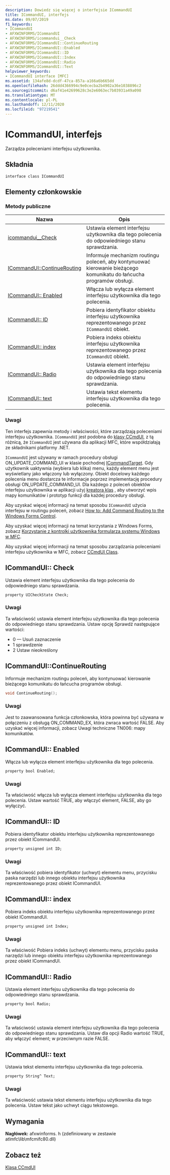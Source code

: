 ```yaml
---
description: Dowiedz się więcej o interfejsie ICommandUI
title: ICommandUI, interfejs
ms.date: 09/07/2019
f1_keywords:
- ICommandUI
- AFXWINFORMS/ICommandUI
- AFXWINFORMS/icommandui__Check
- AFXWINFORMS/ICommandUI::ContinueRouting
- AFXWINFORMS/ICommandUI::Enabled
- AFXWINFORMS/ICommandUI::ID
- AFXWINFORMS/ICommandUI::Index
- AFXWINFORMS/ICommandUI::Radio
- AFXWINFORMS/ICommandUI::Text
helpviewer_keywords:
- ICommandUI interface [MFC]
ms.assetid: 134afe8d-dcdf-47ca-857a-a166a6b665dd
ms.openlocfilehash: 26ddd4366994c9e0cecba2b4902a36e1038896c2
ms.sourcegitcommit: d6af41e42699628c3e2e6063ec7b03931a49a098
ms.translationtype: MT
ms.contentlocale: pl-PL
ms.lasthandoff: 12/11/2020
ms.locfileid: "97219541"
---
```

# <a name="icommandui-interface"></a>ICommandUI, interfejs

Zarządza poleceniami interfejsu użytkownika.

## <a name="syntax"></a>Składnia

```
interface class ICommandUI
```

## <a name="members"></a>Elementy członkowskie

### <a name="public-methods"></a>Metody publiczne

|Nazwa|Opis|
|----------|-----------------|
|[icommandui__Check](#check)|Ustawia element interfejsu użytkownika dla tego polecenia do odpowiedniego stanu sprawdzania.|
|[ICommandUI::ContinueRouting](#continuerouting)|Informuje mechanizm routingu poleceń, aby kontynuować kierowanie bieżącego komunikatu do łańcucha programów obsługi.|
|[ICommandUI:: Enabled](#enabled)|Włącza lub wyłącza element interfejsu użytkownika dla tego polecenia.|
|[ICommandUI:: ID](#id)|Pobiera identyfikator obiektu interfejsu użytkownika reprezentowanego przez `ICommandUI` obiekt.|
|[ICommandUI:: index](#index)|Pobiera indeks obiektu interfejsu użytkownika reprezentowanego przez `ICommandUI` obiekt.|
|[ICommandUI:: Radio](#radio)|Ustawia element interfejsu użytkownika dla tego polecenia do odpowiedniego stanu sprawdzania.|
|[ICommandUI:: text](#text)|Ustawia tekst elementu interfejsu użytkownika dla tego polecenia.|

### <a name="remarks"></a>Uwagi

Ten interfejs zapewnia metody i właściwości, które zarządzają poleceniami interfejsu użytkownika. `ICommandUI` jest podobna do [klasy CCmdUI](../../mfc/reference/ccmdui-class.md), z tą różnicą, że `ICommandUI` jest używana dla aplikacji MFC, które współdziałają ze składnikami platformy .NET.

`ICommandUI` jest używany w ramach procedury obsługi ON_UPDATE_COMMAND_UI w klasie pochodnej [ICommandTarget](../../mfc/reference/icommandtarget-interface.md). Gdy użytkownik uaktywnia (wybiera lub klika) menu, każdy element menu jest wyświetlany jako włączony lub wyłączony. Obiekt docelowy każdego polecenia menu dostarcza te informacje poprzez implementację procedury obsługi ON_UPDATE_COMMAND_UI. Dla każdego z poleceń obiektów interfejsu użytkownika w aplikacji użyj [kreatora klas](mfc-class-wizard.md) , aby utworzyć wpis mapy komunikatów i prototyp funkcji dla każdej procedury obsługi.

Aby uzyskać więcej informacji na temat sposobu `ICommandUI` użycia interfejsu w routingu poleceń, zobacz [How to: Add Command Routing to the Windows Forms Control](../../dotnet/how-to-add-command-routing-to-the-windows-forms-control.md).

Aby uzyskać więcej informacji na temat korzystania z Windows Forms, zobacz [Korzystanie z kontrolki użytkownika formularza systemu Windows w MFC](../../dotnet/using-a-windows-form-user-control-in-mfc.md).

Aby uzyskać więcej informacji na temat sposobu zarządzania poleceniami interfejsu użytkownika w MFC, zobacz [CCmdUI Class](../../mfc/reference/ccmdui-class.md).

## <a name="icommanduicheck"></a><a name="check"></a> ICommandUI:: Check

Ustawia element interfejsu użytkownika dla tego polecenia do odpowiedniego stanu sprawdzania.

```
property UICheckState Check;
```

### <a name="remarks"></a>Uwagi

Ta właściwość ustawia element interfejsu użytkownika dla tego polecenia do odpowiedniego stanu sprawdzania. Ustaw opcję Sprawdź następujące wartości:

- 0 — Usuń zaznaczenie
- 1 sprawdzenie
- 2 Ustaw nieokreślony

## <a name="icommanduicontinuerouting"></a><a name="continuerouting"></a> ICommandUI::ContinueRouting

Informuje mechanizm routingu poleceń, aby kontynuować kierowanie bieżącego komunikatu do łańcucha programów obsługi.

```cpp
void ContinueRouting();
```

### <a name="remarks"></a>Uwagi

Jest to zaawansowana funkcja członkowska, która powinna być używana w połączeniu z obsługą ON_COMMAND_EX, która zwraca wartość FALSE. Aby uzyskać więcej informacji, zobacz Uwagi techniczne TN006: mapy komunikatów.

## <a name="icommanduienabled"></a><a name="enabled"></a> ICommandUI:: Enabled

Włącza lub wyłącza element interfejsu użytkownika dla tego polecenia.

```
property bool Enabled;
```

### <a name="remarks"></a>Uwagi

Ta właściwość włącza lub wyłącza element interfejsu użytkownika dla tego polecenia. Ustaw wartość TRUE, aby włączyć element, FALSE, aby go wyłączyć.

## <a name="icommanduiid"></a><a name="id"></a> ICommandUI:: ID

Pobiera identyfikator obiektu interfejsu użytkownika reprezentowanego przez obiekt ICommandUI.

```
property unsigned int ID;
```

### <a name="remarks"></a>Uwagi

Ta właściwość pobiera identyfikator (uchwyt) elementu menu, przycisku paska narzędzi lub innego obiektu interfejsu użytkownika reprezentowanego przez obiekt ICommandUI.

## <a name="icommanduiindex"></a><a name="index"></a> ICommandUI:: index

Pobiera indeks obiektu interfejsu użytkownika reprezentowanego przez obiekt ICommandUI.

```
property unsigned int Index;
```

### <a name="remarks"></a>Uwagi

Ta właściwość Pobiera indeks (uchwyt) elementu menu, przycisku paska narzędzi lub innego obiektu interfejsu użytkownika reprezentowanego przez obiekt ICommandUI.

## <a name="icommanduiradio"></a><a name="radio"></a> ICommandUI:: Radio

Ustawia element interfejsu użytkownika dla tego polecenia do odpowiedniego stanu sprawdzania.

```
property bool Radio;
```

### <a name="remarks"></a>Uwagi

Ta właściwość ustawia element interfejsu użytkownika dla tego polecenia do odpowiedniego stanu sprawdzania. Ustaw dla opcji Radio wartość TRUE, aby włączyć element; w przeciwnym razie FALSE.

## <a name="icommanduitext"></a><a name="text"></a> ICommandUI:: text

Ustawia tekst elementu interfejsu użytkownika dla tego polecenia.

```
property String^ Text;
```

### <a name="remarks"></a>Uwagi

Ta właściwość ustawia tekst elementu interfejsu użytkownika dla tego polecenia. Ustaw tekst jako uchwyt ciągu tekstowego.

## <a name="requirements"></a>Wymagania

**Nagłówek:** afxwinforms. h (zdefiniowany w zestawie atlmfc\lib\mfcmifc80.dll)

## <a name="see-also"></a>Zobacz też

[Klasa CCmdUI](../../mfc/reference/ccmdui-class.md)
